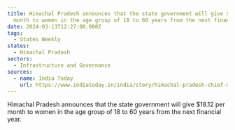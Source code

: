 ```yaml
---
title: Himachal Pradesh announces that the state government will give $18.12 per
  month to women in the age group of 18 to 60 years from the next financial year
date: 2024-03-13T12:27:00.000Z
tags:
  - States Weekly
states:
  - Himachal Pradesh
sectors:
  - Infrastructure and Governance
sources:
  - name: India Today
    url: https://www.indiatoday.in/india/story/himachal-pradesh-chief-minister-sukhvinder-singh-sukhu-rs-1500-per-month-women-18-60-age-group-2510461-2024-03-04
---
```

Himachal Pradesh announces that the state government will give $18.12 per month to women in the age group of 18 to 60 years from the next financial year.
